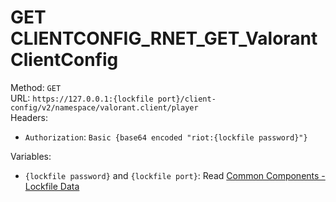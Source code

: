 # GET CLIENTCONFIG_RNET_GET_ValorantClientConfig

Method: `GET`  
URL: `https://127.0.0.1:{lockfile port}/client-config/v2/namespace/valorant.client/player`  
Headers:
 - `Authorization`: `Basic {base64 encoded "riot:{lockfile password}"}`

Variables:
 - `{lockfile password}` and `{lockfile port}`: Read [Common Components - Lockfile Data](../common-components.md#lockfile-data)

